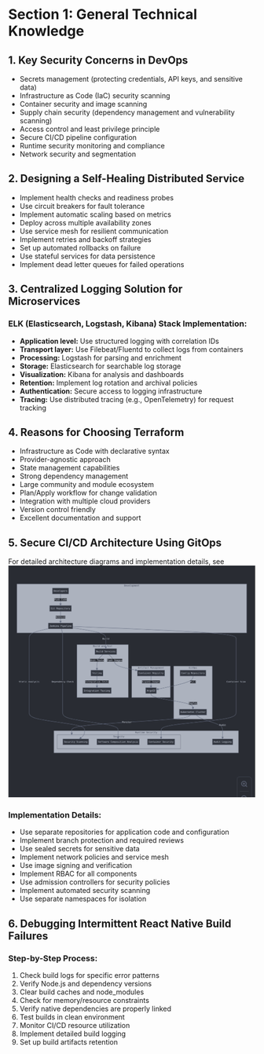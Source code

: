 # Section 1: General Technical Knowledge

## 1. Key Security Concerns in DevOps

- Secrets management (protecting credentials, API keys, and sensitive data)
- Infrastructure as Code (IaC) security scanning
- Container security and image scanning
- Supply chain security (dependency management and vulnerability scanning)
- Access control and least privilege principle
- Secure CI/CD pipeline configuration
- Runtime security monitoring and compliance
- Network security and segmentation

## 2. Designing a Self-Healing Distributed Service

- Implement health checks and readiness probes
- Use circuit breakers for fault tolerance
- Implement automatic scaling based on metrics
- Deploy across multiple availability zones
- Use service mesh for resilient communication
- Implement retries and backoff strategies
- Set up automated rollbacks on failure
- Use stateful services for data persistence
- Implement dead letter queues for failed operations

## 3. Centralized Logging Solution for Microservices

### ELK (Elasticsearch, Logstash, Kibana) Stack Implementation:

- **Application level:** Use structured logging with correlation IDs
- **Transport layer:** Use Filebeat/Fluentd to collect logs from containers
- **Processing:** Logstash for parsing and enrichment
- **Storage:** Elasticsearch for searchable log storage
- **Visualization:** Kibana for analysis and dashboards
- **Retention:** Implement log rotation and archival policies
- **Authentication:** Secure access to logging infrastructure
- **Tracing:** Use distributed tracing (e.g., OpenTelemetry) for request tracking

## 4. Reasons for Choosing Terraform

- Infrastructure as Code with declarative syntax
- Provider-agnostic approach
- State management capabilities
- Strong dependency management
- Large community and module ecosystem
- Plan/Apply workflow for change validation
- Integration with multiple cloud providers
- Version control friendly
- Excellent documentation and support

## 5. Secure CI/CD Architecture Using GitOps

For detailed architecture diagrams and implementation details, see ![Secure GitOps CI/CD Architecture](/docs/architecture/Secure-GitOps-CI:CD-Architecture.png)

### Implementation Details:

- Use separate repositories for application code and configuration
- Implement branch protection and required reviews
- Use sealed secrets for sensitive data
- Implement network policies and service mesh
- Use image signing and verification
- Implement RBAC for all components
- Use admission controllers for security policies
- Implement automated security scanning
- Use separate namespaces for isolation

## 6. Debugging Intermittent React Native Build Failures

### Step-by-Step Process:

1. Check build logs for specific error patterns
2. Verify Node.js and dependency versions
3. Clear build caches and node_modules
4. Check for memory/resource constraints
5. Verify native dependencies are properly linked
6. Test builds in clean environment
7. Monitor CI/CD resource utilization
8. Implement detailed build logging
9. Set up build artifacts retention
